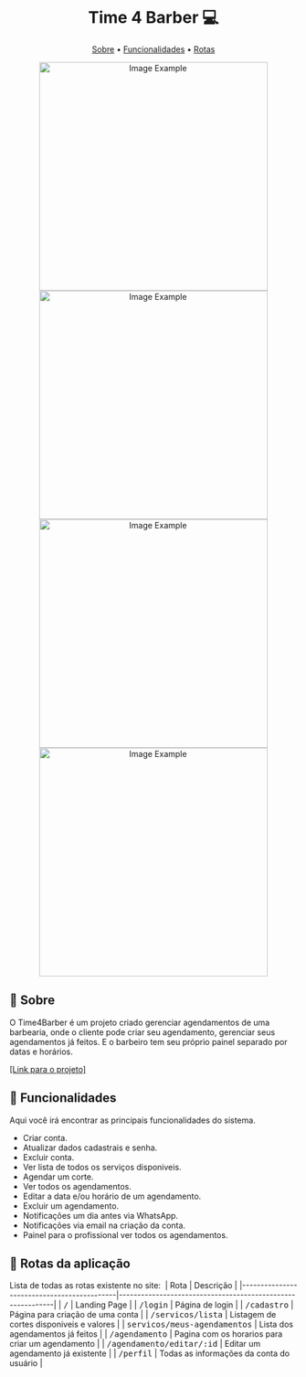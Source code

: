 <h1 align="center" style="font-weight: bold;">Time 4 Barber 💻</h1>
<p align="center">
 <a href="#sobre">Sobre</a> • 
 <a href="#funcionalidades">Funcionalidades</a> • 
  <a href="#rotas">Rotas</a>
</p>


<p align="center">
    <img src="https://github.com/user-attachments/assets/58ce5902-5383-4840-acb7-3b3293c329a6" alt="Image Example" width="400px"> 
    <img src="https://github.com/user-attachments/assets/96f3199b-c5db-41b5-8ef5-a55cdb5624f8" alt="Image Example" width="400px">
    <img src="https://github.com/user-attachments/assets/8821e978-68a8-4472-80d4-1316352d1d3a" alt="Image Example" width="400px">
    <img src="https://github.com/user-attachments/assets/a0c4fe82-04af-42ef-a17e-c4b2c3f88773" alt="Image Example" width="400px">
</p>

<h2 id="sobre">📌 Sobre</h2>

O Time4Barber é um projeto criado gerenciar agendamentos de uma barbearia, onde o cliente pode criar seu agendamento, gerenciar seus agendamentos já feitos. E o barbeiro tem seu próprio painel separado por datas e horários.

<a href="https://time4barber.netlify.app" target="_blank">[Link para o projeto]</a> 

<h2 id="funcionalidades">🚀 Funcionalidades</h2>

Aqui você irá encontrar as principais funcionalidades do sistema.

<ul>
 <li>Criar conta.</li>
 <li>Atualizar dados cadastrais e senha.</li>
 <li>Excluir conta.</li>
 <li>Ver lista de todos os serviços disponiveis.</li>
 <li>Agendar um corte.</li>
 <li>Ver todos os agendamentos.</li>
 <li>Editar a data e/ou horário de um agendamento.</li>
 <li>Excluir um agendamento.</li>
 <li>Notificações um dia antes via WhatsApp.</li>
 <li>Notificações via email na criação da conta.</li>
 <li>Painel para o profissional ver todos os agendamentos.</li>
</ul>

<h2 id="rotas">📍 Rotas da aplicação</h2>

Lista de todas as rotas existente no site:
​
| Rota                                        | Descrição                                                 |
|--------------------------------------------|------------------------------------------------------------|
| <kbd>/</kbd>                               | Landing Page                                               |
| <kbd>/login</kbd>                          | Página de login                                            |
| <kbd>/cadastro</kbd>                       | Página para criação de uma conta                           |
| <kbd>/servicos/lista</kbd>                 | Listagem de cortes disponiveis e valores                   |
| <kbd>servicos/meus-agendamentos</kbd>      | Lista dos agendamentos já feitos                           |
| <kbd>/agendamento</kbd>                    | Pagina com os horarios para criar um agendamento           |
| <kbd>/agendamento/editar/:id</kbd>         | Editar um agendamento já existente                         |
| <kbd>/perfil</kbd>                         | Todas as informações da conta do usuário                   |
